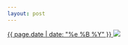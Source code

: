 ```yaml
---
layout: post
---
```


<p>
  <a href="/460">
    <time>{{ page.date | date: "%e %B %Y" }}</time>
    <img src="{{ site.assets_url }}/460.jpg">
  </a>
  
</p>
